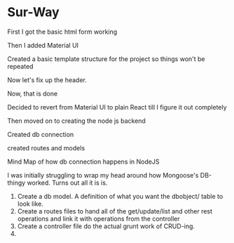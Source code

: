 # Sur-Way

First I got the basic html form working

Then I added Material UI

Created a basic template structure for the project so things won't be repeated

Now let's fix up the header. 

Now, that is done 

Decided to revert from Material UI to plain React till I figure it out completely

Then moved on to creating the node js backend 

Created db connection

created routes and models

Mind Map of how db connection happens in NodeJS

I was initially struggling to wrap my head around how Mongoose's DB-thingy worked. Turns out all it is is.

1. Create a db model. A definition of what you want the dbobject/ table to look like.
2. Create a routes files to hand all of the get/update/list and other rest operations and link it with operations from the controller
3. Create a controller file do the actual grunt work of CRUD-ing.
4. 